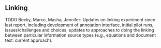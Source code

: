## Linking

TODO Becky, Marco, Masha, Jennifer: Updates on linking experiment since last report, including development of annotation interface, initial pilot runs, issues/challenges and choices, updates to approaches to doing the linking between particular information source types (e.g., equations and document text: current approach).

